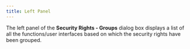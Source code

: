 ```yaml
---
title: Left Panel
---
```



The left panel of the **Security Rights - Groups** dialog box displays a list of all the functions/user interfaces based on which the security rights have been grouped.
